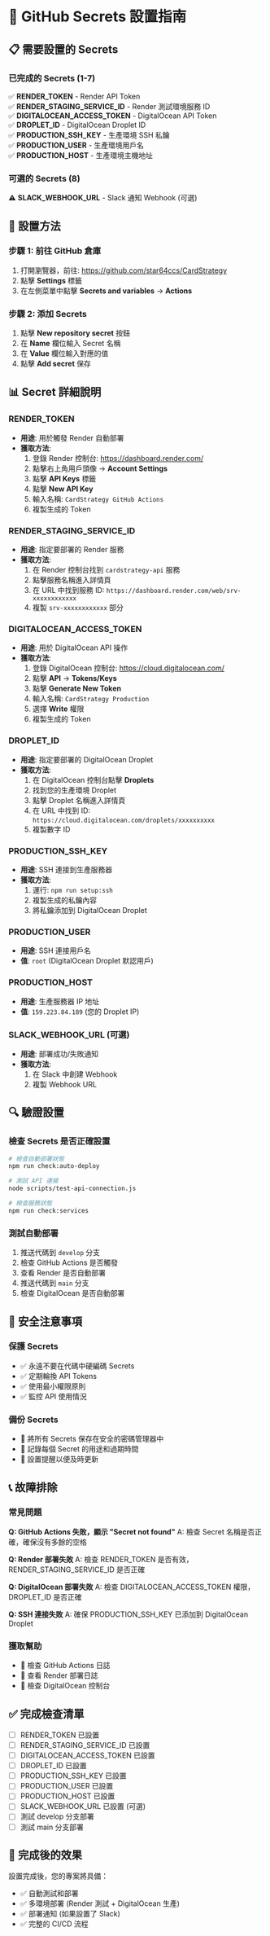 # 🔐 GitHub Secrets 設置指南

## 📋 **需要設置的 Secrets**

### **已完成的 Secrets (1-7)**
✅ **RENDER_TOKEN** - Render API Token  
✅ **RENDER_STAGING_SERVICE_ID** - Render 測試環境服務 ID  
✅ **DIGITALOCEAN_ACCESS_TOKEN** - DigitalOcean API Token  
✅ **DROPLET_ID** - DigitalOcean Droplet ID  
✅ **PRODUCTION_SSH_KEY** - 生產環境 SSH 私鑰  
✅ **PRODUCTION_USER** - 生產環境用戶名  
✅ **PRODUCTION_HOST** - 生產環境主機地址  

### **可選的 Secrets (8)**
⚠️ **SLACK_WEBHOOK_URL** - Slack 通知 Webhook (可選)

## 🚀 **設置方法**

### **步驟 1: 前往 GitHub 倉庫**
1. 打開瀏覽器，前往: https://github.com/star64ccs/CardStrategy
2. 點擊 **Settings** 標籤
3. 在左側菜單中點擊 **Secrets and variables** → **Actions**

### **步驟 2: 添加 Secrets**
1. 點擊 **New repository secret** 按鈕
2. 在 **Name** 欄位輸入 Secret 名稱
3. 在 **Value** 欄位輸入對應的值
4. 點擊 **Add secret** 保存

## 📊 **Secret 詳細說明**

### **RENDER_TOKEN**
- **用途**: 用於觸發 Render 自動部署
- **獲取方法**: 
  1. 登錄 Render 控制台: https://dashboard.render.com/
  2. 點擊右上角用戶頭像 → **Account Settings**
  3. 點擊 **API Keys** 標籤
  4. 點擊 **New API Key**
  5. 輸入名稱: `CardStrategy GitHub Actions`
  6. 複製生成的 Token

### **RENDER_STAGING_SERVICE_ID**
- **用途**: 指定要部署的 Render 服務
- **獲取方法**:
  1. 在 Render 控制台找到 `cardstrategy-api` 服務
  2. 點擊服務名稱進入詳情頁
  3. 在 URL 中找到服務 ID: `https://dashboard.render.com/web/srv-xxxxxxxxxxxx`
  4. 複製 `srv-xxxxxxxxxxxx` 部分

### **DIGITALOCEAN_ACCESS_TOKEN**
- **用途**: 用於 DigitalOcean API 操作
- **獲取方法**:
  1. 登錄 DigitalOcean 控制台: https://cloud.digitalocean.com/
  2. 點擊 **API** → **Tokens/Keys**
  3. 點擊 **Generate New Token**
  4. 輸入名稱: `CardStrategy Production`
  5. 選擇 **Write** 權限
  6. 複製生成的 Token

### **DROPLET_ID**
- **用途**: 指定要部署的 DigitalOcean Droplet
- **獲取方法**:
  1. 在 DigitalOcean 控制台點擊 **Droplets**
  2. 找到您的生產環境 Droplet
  3. 點擊 Droplet 名稱進入詳情頁
  4. 在 URL 中找到 ID: `https://cloud.digitalocean.com/droplets/xxxxxxxxxx`
  5. 複製數字 ID

### **PRODUCTION_SSH_KEY**
- **用途**: SSH 連接到生產服務器
- **獲取方法**:
  1. 運行: `npm run setup:ssh`
  2. 複製生成的私鑰內容
  3. 將私鑰添加到 DigitalOcean Droplet

### **PRODUCTION_USER**
- **用途**: SSH 連接用戶名
- **值**: `root` (DigitalOcean Droplet 默認用戶)

### **PRODUCTION_HOST**
- **用途**: 生產服務器 IP 地址
- **值**: `159.223.84.189` (您的 Droplet IP)

### **SLACK_WEBHOOK_URL** (可選)
- **用途**: 部署成功/失敗通知
- **獲取方法**:
  1. 在 Slack 中創建 Webhook
  2. 複製 Webhook URL

## 🔍 **驗證設置**

### **檢查 Secrets 是否正確設置**
```bash
# 檢查自動部署狀態
npm run check:auto-deploy

# 測試 API 連接
node scripts/test-api-connection.js

# 檢查服務狀態
npm run check:services
```

### **測試自動部署**
1. 推送代碼到 `develop` 分支
2. 檢查 GitHub Actions 是否觸發
3. 查看 Render 是否自動部署
4. 推送代碼到 `main` 分支
5. 檢查 DigitalOcean 是否自動部署

## 🚨 **安全注意事項**

### **保護 Secrets**
- ✅ 永遠不要在代碼中硬編碼 Secrets
- ✅ 定期輪換 API Tokens
- ✅ 使用最小權限原則
- ✅ 監控 API 使用情況

### **備份 Secrets**
- 📝 將所有 Secrets 保存在安全的密碼管理器中
- 📝 記錄每個 Secret 的用途和過期時間
- 📝 設置提醒以便及時更新

## 📞 **故障排除**

### **常見問題**

**Q: GitHub Actions 失敗，顯示 "Secret not found"**
A: 檢查 Secret 名稱是否正確，確保沒有多餘的空格

**Q: Render 部署失敗**
A: 檢查 RENDER_TOKEN 是否有效，RENDER_STAGING_SERVICE_ID 是否正確

**Q: DigitalOcean 部署失敗**
A: 檢查 DIGITALOCEAN_ACCESS_TOKEN 權限，DROPLET_ID 是否正確

**Q: SSH 連接失敗**
A: 確保 PRODUCTION_SSH_KEY 已添加到 DigitalOcean Droplet

### **獲取幫助**
- 📧 檢查 GitHub Actions 日誌
- 📧 查看 Render 部署日誌
- 📧 檢查 DigitalOcean 控制台

## ✅ **完成檢查清單**

- [ ] RENDER_TOKEN 已設置
- [ ] RENDER_STAGING_SERVICE_ID 已設置
- [ ] DIGITALOCEAN_ACCESS_TOKEN 已設置
- [ ] DROPLET_ID 已設置
- [ ] PRODUCTION_SSH_KEY 已設置
- [ ] PRODUCTION_USER 已設置
- [ ] PRODUCTION_HOST 已設置
- [ ] SLACK_WEBHOOK_URL 已設置 (可選)
- [ ] 測試 develop 分支部署
- [ ] 測試 main 分支部署

## 🎉 **完成後的效果**

設置完成後，您的專案將具備：
- ✅ 自動測試和部署
- ✅ 多環境部署 (Render 測試 + DigitalOcean 生產)
- ✅ 部署通知 (如果設置了 Slack)
- ✅ 完整的 CI/CD 流程
